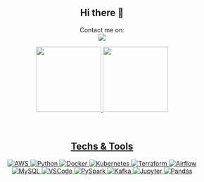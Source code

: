 <div align="center">
  
## Hi there 👋

Contact me on:\
<a href="https://www.linkedin.com/in/gustavozagnoli/">
<img src="https://camo.githubusercontent.com/5ad7c827775e06f7567148b4328e2b901fbe853cbd0fb5c5e6aefee92276b847/68747470733a2f2f696d672e736869656c64732e696f2f62616467652f2d4c696e6b6564696e2d3143314331433f7374796c653d666f722d7468652d6261646765266c6f676f3d4c696e6b6564696e266c6f676f436f6c6f723d303036314333266c696e6b3d68747470733a2f2f7777772e6c696e6b6564696e2e636f6d2f696e2f736f706869616770"/>

<div>
	<img height="148em" src="https://github-readme-stats.vercel.app/api?username=guzcv99&show_icons=true&theme=dark"/>
	<img height="148em" src="https://github-readme-stats.vercel.app/api/top-langs/?username=guzcv99&layout=compact&theme=dark"/><br><br>
</div><br>

  ## Techs & Tools
 ![AWS](https://img.shields.io/badge/AWS-%23FF9900.svg?style=for-the-badge&logo=amazon-aws&logoColor=white)
 ![Python](https://img.shields.io/badge/python-3670A0?style=for-the-badge&logo=python&logoColor=ffdd54)
 ![Docker](https://img.shields.io/badge/docker-%230db7ed.svg?style=for-the-badge&logo=docker&logoColor=white)
 ![Kubernetes](https://img.shields.io/badge/kubernetes-%23326ce5.svg?style=for-the-badge&logo=kubernetes&logoColor=white)
 ![Terraform](https://img.shields.io/badge/terraform-%235835CC.svg?style=for-the-badge&logo=terraform&logoColor=white)
 ![Airflow](https://img.shields.io/badge/Airflow-D24939?style=for-the-badge&logo=Apache%20Airflow&logoColor=white)\
 ![MySQL](https://img.shields.io/static/v1?style=for-the-badge&message=MySQL&color=232F3E&logo=MySql&logoColor=FFFFFF&label=)
 ![VSCode](https://img.shields.io/badge/VSCode-0078D4?style=for-the-badge&logo=visual%20studio%20code&logoColor=white)
 ![PySpark](https://img.shields.io/badge/Apache_Spark-FFFFFF?style=for-the-badge&logo=apachespark&logoColor=#E35A16)
 ![Kafka](https://img.shields.io/static/v1?style=for-the-badge&message=Kafka&color=231F20&logo=Apache+Kafka&logoColor=FFFFFF&label=)
 ![Jupyter](https://img.shields.io/badge/Jupyter-F37626.svg?&style=for-the-badge&logo=Jupyter&logoColor=white)
 ![Pandas](https://img.shields.io/badge/Pandas-2C2D72?style=for-the-badge&logo=pandas&logoColor=white)
